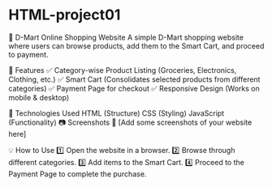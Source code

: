 # HTML-project01
🛒 D-Mart Online Shopping Website
A simple D-Mart shopping website where users can browse products, add them to the Smart Cart, and proceed to payment.

📌 Features
✅ Category-wise Product Listing (Groceries, Electronics, Clothing, etc.)
✅ Smart Cart (Consolidates selected products from different categories)
✅ Payment Page for checkout
✅ Responsive Design (Works on mobile & desktop)

🚀 Technologies Used
HTML (Structure)
CSS (Styling)
JavaScript (Functionality)
📷 Screenshots
📌 [Add some screenshots of your website here]

💡 How to Use
1️⃣ Open the website in a browser.
2️⃣ Browse through different categories.
3️⃣ Add items to the Smart Cart.
4️⃣ Proceed to the Payment Page to complete the purchase.

